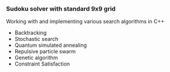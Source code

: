 
### Sudoku solver with standard 9x9 grid

Working with and implementing various search algorithms in C++

- Backtracking
- Stochastic search
- Quantum simulated annealing
- Repulsive particle swarm
- Genetic algorithm
- Constraint Satisfaction
